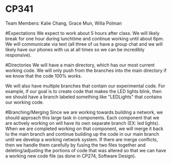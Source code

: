 # CP341
Team Members: Kalie Chang, Grace Mun, Willa Polman

#Expectations
We expect to work about 5 hours after class. We will likely break for one hour during lunchtime and continue working until about 6pm. We will communicate via text (all three of us have a group chat and we will likely have our phones with us at all times so we can be incredibly responsive).

#Directories
We will have a main directory, which has our most current working code. We will only push from the branches into the main directory if we know that the code 100% works.

We will also have multiple branches that contain our experimental code. For example, if our goal is to create code that makes the LED lights blink, then we should have a branch labeled something like "LEDLights" that contains our working code.

#Branching/Merging
Since we are working towards building a network, we should approach this large task in components. Each component that we are actively working on will have its own separate branch (EX: led lights). When we are completed working on that component, we will merge it back to the main branch and continue building up the code in our main branch until we develop a working network system. If there are merge conflicts, then we handle them carefully by fusing the two files together and deleting/adjusting the portions of code that was altered so that we can have a working new code file (as done in CP274, Software Design).
